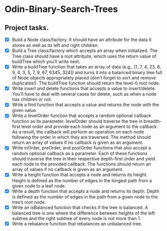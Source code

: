 # Odin-Binary-Search-Trees

## Project tasks.

- [x] Build a Node class/factory. It should have an attribute for the data it stores as well as its left and right children.
- [x] Build a Tree class/factory which accepts an array when initialized. The Tree class should have a root attribute, which uses the return value of buildTree which you’ll write next.
- [x] Write a buildTree function that takes an array of data (e.g., [1, 7, 4, 23, 8, 9, 4, 3, 5, 7, 9, 67, 6345, 324]) and turns it into a balanced binary tree full of Node objects appropriately placed (don’t forget to sort and remove duplicates!). The buildTree function should return the level-0 root node.
- [x] Write insert and delete functions that accepts a value to insert/delete. You’ll have to deal with several cases for delete, such as when a node has children or not.
- [x] Write a find function that accepts a value and returns the node with the given value.
- [x] Write a levelOrder function that accepts a random optional callback function as its parameter. levelOrder should traverse the tree in breadth-first level order and provide each node as an argument to the callback. As a result, the callback will perform an operation on each node following the order in which they are traversed. The method should return an array of values if no callback is given as an argument.
- [x] Write inOrder, preOrder, and postOrder functions that also accept a random optional callback as a parameter. Each of these functions should traverse the tree in their respective depth-first order and yield each node to the provided callback. The functions should return an array of values if no callback is given as an argument.
- [x] Write a height function that accepts a node and returns its height. Height is defined as the number of edges in the longest path from a given node to a leaf node.
- [x] Write a depth function that accepts a node and returns its depth. Depth is defined as the number of edges in the path from a given node to the tree’s root node.
- [x] Write an isBalanced function that checks if the tree is balanced. A balanced tree is one where the difference between heights of the left subtree and the right subtree of every node is not more than 1.
- [x] Write a rebalance function that rebalances an unbalanced tree.